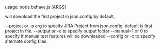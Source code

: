 usage:  node behave.js [ARGS]

will download the first project in json.config by default, 

--project or -p arg to specify JIRA Project from json.config, default is first project in file.
--output or -o to specify output folder
--manual=1 or 0 to specify if manual test features will be downloaded
--config or -c to specify alternate config files.

